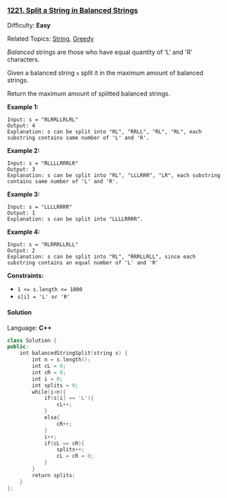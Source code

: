 ### [1221\. Split a String in Balanced Strings](https://leetcode.com/problems/split-a-string-in-balanced-strings/)

Difficulty: **Easy**

Related Topics: [String](https://leetcode.com/tag/string/), [Greedy](https://leetcode.com/tag/greedy/)

*Balanced* strings are those who have equal quantity of 'L' and 'R' characters.

Given a balanced string `s` split it in the maximum amount of balanced strings.

Return the maximum amount of splitted balanced strings.

**Example 1:**

```
Input: s = "RLRRLLRLRL"
Output: 4
Explanation: s can be split into "RL", "RRLL", "RL", "RL", each substring contains same number of 'L' and 'R'.
```

**Example 2:**

```
Input: s = "RLLLLRRRLR"
Output: 3
Explanation: s can be split into "RL", "LLLRRR", "LR", each substring contains same number of 'L' and 'R'.
```

**Example 3:**

```
Input: s = "LLLLRRRR"
Output: 1
Explanation: s can be split into "LLLLRRRR".
```

**Example 4:**

```
Input: s = "RLRRRLLRLL"
Output: 2
Explanation: s can be split into "RL", "RRRLLRLL", since each substring contains an equal number of 'L' and 'R'
```

**Constraints:**

- `1 <= s.length <= 1000`
- `s[i] = 'L' or 'R'`

#### Solution

Language: **C++**

```c++
class Solution {
public:
    int balancedStringSplit(string s) {
        int n = s.length();
        int cL = 0;
        int cR = 0;
        int i = 0;
        int splits = 0;
        while(i<n){
            if(s[i] == 'L'){
                cL++;
            }
            else{
                cR++;
            }
            i++;
            if(cL == cR){
                splits++;
                cL = cR = 0;
            }
        }
        return splits;
    }
};
```
